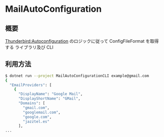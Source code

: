 # MailAutoConfiguration

## 概要

[Thunderbird:Autoconfiguration](https://wiki.mozilla.org/Thunderbird:Autoconfiguration) のロジックに従って ConfigFileFormat を取得する
ライブラリ及び CLI

## 利用方法

```bash
$ dotnet run --project MailAutoConfigurationCLI example@gmail.com
{
  "EmailProviders": [
    {
      "DisplayName": "Google Mail",
      "DisplayShortName": "GMail",
      "Domains": [
        "gmail.com",
        "googlemail.com",
        "google.com",
        "jazztel.es"
      ],
...
```
